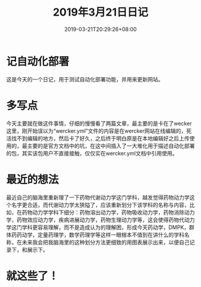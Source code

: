 ﻿---
title: "2019年3月21日日记"
date: 2019-03-21T20:29:26+08:00
draft: False
---
# 记自动化部署
这是今天的一个日记，用于测试自动化部署功能，并用来更新网站。

# 多写点
今天主要就在做这件事情，仔细的慢慢看了两篇文章，最主要的是卡在了wecker这里，刚开始误以为“wercker.yml”文件的内容是在wercker网站在线编辑的，死活找不到编辑的地方，然后卡了好久，之后终于明白原是在本地编辑好之后上传使用的，最主要的是官方文档中的坑，在这中间插入了一大堆化用于描述自动化部署的包，其实该包用户不直接接触，仅仅实在wercker.yml文档中引用使用。

# 最近的想法
最近自己的脑海里重新理了一下药物代谢动力学这门学科，越发觉得药物动力学这个名字更合适，而代谢动力学太狭隘了，应该重新划分下该学科的名称与内容，比如，在药物动力学学科下细分：药物溶出动力学，药物吸收动力学，药物消除动力学，药物效应动力学，疾病进展动力学，药物生理动力学等，这会使得药物代动力学这门学科更容易理解，而不是造成认为的理解困，形成今天药动学，DMPK，群体药药动学，定量药理学，数学药理学等这样一眼根本不值到在讲什么的学科名称，在未来我会把我脑海里的这种划分方法更细致的用图表展示出来，以便自己记录下，和展示下。

# 就这些了！
